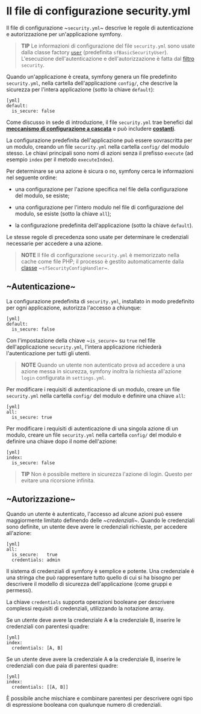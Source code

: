 Il file di configurazione security.yml
======================================

Il file di configurazione ~`security.yml`~ descrive le regole di autenticazione
e autorizzazione per un'applicazione symfony.

>**TIP**
>Le informazioni di configurazione del file `security.yml` sono usate dalla
>classe factory [`user`](#chapter_05_user) (predefinita `sfBasicSecurityUser`).
>L'esecuzione dell'autenticazione e dell'autorizzazione è
>fatta dal [filtro](#chapter_12_security) `security`.

Quando un'applicazione è creata, symfony genera un file predefinito
`security.yml`, nella cartella dell'applicazione `config/`, che descrive la sicurezza per
l'intera applicazione (sotto la chiave `default`):

    [yml]
    default:
      is_secure: false

Come discusso in sede di introduzione, il file `security.yml` trae benefici dal
[**meccanismo di configurazione a cascata**](#chapter_03_configurazione_a_cascata)
e può includere [**costanti**](#chapter_03_costanti).

La configurazione predefinita dell'applicazione può essere sovrascritta per un modulo,
creando un file `security.yml` nella cartella `config/` del modulo stesso. Le
chiavi principali sono nomi di azioni senza il prefisso `execute` (ad esempio `index`
per il metodo `executeIndex`).

Per determinare se una azione è sicura o no, symfony cerca le informazioni
nel seguente ordine:

  * una configurazione per l'azione specifica nel file della configurazione del modulo,
    se esiste;

  * una configurazione per l'intero modulo nel file di configurazione del modulo,
    se esiste (sotto la chiave `all`);

  * la configurazione predefinita dell'applicazione (sotto la chiave `default`).

Le stesse regole di precedenza sono usate per determinare le credenziali necessarie per
accedere a una azione.

>**NOTE**
>Il file di configurazione `security.yml` è memorizzato nella cache come file PHP; il
>processo è gestito automaticamente dalla [classe](#chapter_14_config_handlers_yml)
>~`sfSecurityConfigHandler`~.

~Autenticazione~
----------------

La configurazione predefinita di `security.yml`, installato in modo predefinito per ogni
applicazione, autorizza l'accesso a chiunque:

    [yml]
    default:
      is_secure: false

Con l'impostazione della chiave ~`is_secure`~ su `true` nel file dell'applicazione
 `security.yml`, l'intera applicazione richiederà l'autenticazione per tutti gli utenti.

>**NOTE**
>Quando un utente non autenticato prova ad accedere a una azione messa in sicurezza, symfony
>inoltra la richiesta all'azione `login` configurata in `settings.yml`.

Per modificare i requisiti di autenticazione di un modulo, creare un file `security.yml`
nella cartella `config/` del modulo e definire una chiave `all`:

    [yml]
    all:
      is_secure: true

Per modificare i requisiti di autenticazione di una singola azione di un modulo, creare
un file `security.yml` nella cartella `config/` del modulo e definire una
chiave dopo il nome dell'azione:

    [yml]
    index:
      is_secure: false

>**TIP**
>Non è possibile mettere in sicurezza l'azione di login. Questo per evitare una ricorsione
>infinita.

~Autorizzazione~
----------------

Quando un utente è autenticato, l'accesso ad alcune azioni può essere maggiormente
limitato definendo delle *~credenziali~*. Quando le credenziali sono definite, un utente
deve avere le credenziali richieste, per accedere all'azione:

    [yml]
    all:
      is_secure:   true
      credentials: admin

Il sistema di credenziali di symfony è semplice e potente. Una credenziale è una
stringa che può rappresentare tutto quello di cui si ha bisogno per descrivere il modello
di sicurezza dell'applicazione (come gruppi e permessi).

La chiave `credentials` supporta operazioni booleane per descrivere complessi 
requisiti di credenziali, utilizzando la notazione array.

Se un utente deve avere la credenziale A **e** la credenziale B, inserire le
credenziali con parentesi quadre:

    [yml]
    index:
      credentials: [A, B]

Se un utente deve avere la credenziale A **o** la credenziale B, inserire le
credenziali con due paia di parentesi quadre:

    [yml]
    index:
      credentials: [[A, B]]

È possibile anche mischiare e combinare parentesi per descrivere ogni tipo di espressione booleana
con qualunque numero di credenziali.
